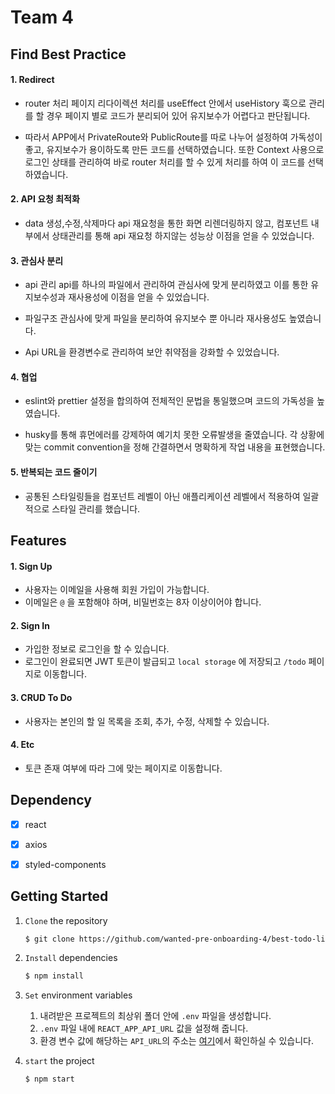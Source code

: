 # Team 4

## Find Best Practice

#### 1. Redirect

- router 처리 페이지 리다이렉션 처리를 useEffect 안에서 useHistory 훅으로 관리를 할 경우 페이지 별로 코드가 분리되어 있어 유지보수가 어렵다고 판단됩니다. 

- 따라서 APP에서 PrivateRoute와 PublicRoute를 따로 나누어 설정하여 가독성이 좋고, 유지보수가 용이하도록 만든 코드를 선택하였습니다. 또한 Context 사용으로 로그인 상태를 관리하여 바로 router 처리를 할 수 있게 처리를 하여 이 코드를 선택하였습니다. 



#### 2. API 요청 최적화

- data 생성,수정,삭제마다 api 재요청을 통한 화면 리렌더링하지 않고, 컴포넌트 내부에서 상태관리를 통해 api 재요청 하지않는 성능상 이점을 얻을 수 있었습니다. 



#### 3. 관심사 분리

- api 관리 api를 하나의 파일에서 관리하여 관심사에 맞게 분리하였고 이를 통한 유지보수성과 재사용성에 이점을 얻을 수 있었습니다.
- 파일구조 관심사에 맞게 파일을 분리하여 유지보수 뿐 아니라 재사용성도 높였습니다. 

- Api URL을  환경변수로 관리하여 보안 취약점을 강화할 수 있었습니다. 



#### 4. 협업

- eslint와 prettier 설정을  합의하여 전체적인 문법을 통일했으며 코드의 가독성을 높였습니다. 

- husky를 통해 휴먼에러를 강제하여 예기치 못한 오류발생을 줄였습니다. 각 상황에 맞는 commit convention을 정해 간결하면서 명확하게 작업 내용을 표현했습니다. 



#### 5. 반복되는 코드 줄이기

- 공통된 스타일링들을 컴포넌트 레벨이 아닌 애플리케이션 레벨에서 적용하여 일괄적으로 스타일 관리를 했습니다.

  

## Features

#### 1. Sign Up

- 사용자는 이메일을 사용해 회원 가입이 가능합니다.
- 이메일은 `@` 을 포함해야 하며, 비밀번호는 8자 이상이어야 합니다.

#### 2. Sign In

- 가입한 정보로 로그인을 할 수 있습니다.
- 로그인이 완료되면 JWT 토큰이 발급되고 `local storage` 에 저장되고 `/todo` 페이지로 이동합니다.

#### 3. CRUD To Do

- 사용자는 본인의 할 일 목록을 조회, 추가, 수정, 삭제할 수 있습니다.

#### 4. Etc

- 토큰 존재 여부에 따라 그에 맞는 페이지로 이동합니다.



## Dependency

- [x] react
- [x] axios
- [x] styled-components



## Getting Started

1. `Clone` the repository

   ```markdown
   $ git clone https://github.com/wanted-pre-onboarding-4/best-todo-list.git
   ```

2. `Install` dependencies

   ```markdown
   $ npm install
   ```

3. `Set` environment variables

   1. 내려받은 프로젝트의 최상위 폴더 안에 `.env` 파일을 생성합니다.
   2. `.env` 파일 내에 `REACT_APP_API_URL` 값을 설정해 줍니다.
   3. 환경 변수 값에 해당하는 `API_URL`의 주소는 [여기](https://github.com/walking-sunset/selection-task)에서 확인하실 수 있습니다.

4. `start` the project

   ```markdown
   $ npm start
   ```

